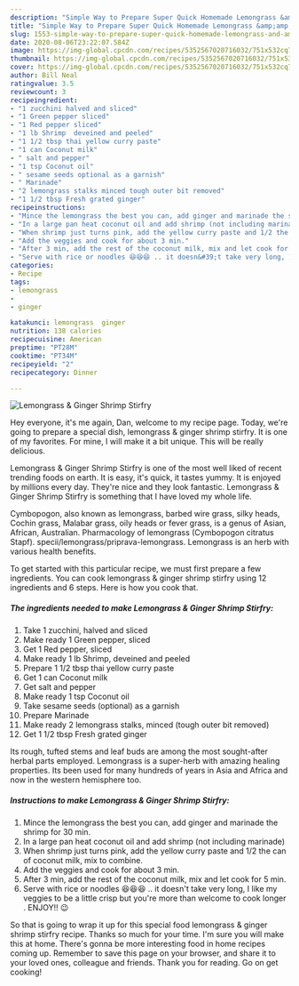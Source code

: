 ```yaml
---
description: "Simple Way to Prepare Super Quick Homemade Lemongrass &amp;amp; Ginger Shrimp Stirfry"
title: "Simple Way to Prepare Super Quick Homemade Lemongrass &amp;amp; Ginger Shrimp Stirfry"
slug: 1553-simple-way-to-prepare-super-quick-homemade-lemongrass-and-amp-ginger-shrimp-stirfry
date: 2020-08-06T23:22:07.584Z
image: https://img-global.cpcdn.com/recipes/5352567020716032/751x532cq70/lemongrass-ginger-shrimp-stirfry-recipe-main-photo.jpg
thumbnail: https://img-global.cpcdn.com/recipes/5352567020716032/751x532cq70/lemongrass-ginger-shrimp-stirfry-recipe-main-photo.jpg
cover: https://img-global.cpcdn.com/recipes/5352567020716032/751x532cq70/lemongrass-ginger-shrimp-stirfry-recipe-main-photo.jpg
author: Bill Neal
ratingvalue: 3.5
reviewcount: 3
recipeingredient:
- "1 zucchini halved and sliced"
- "1 Green pepper sliced"
- "1 Red pepper sliced"
- "1 lb Shrimp  deveined and peeled"
- "1 1/2 tbsp thai yellow curry paste"
- "1 can Coconut milk"
- " salt and pepper"
- "1 tsp Coconut oil"
- " sesame seeds optional as a garnish"
- " Marinade"
- "2 lemongrass stalks minced tough outer bit removed"
- "1 1/2 tbsp Fresh grated ginger"
recipeinstructions:
- "Mince the lemongrass the best you can, add ginger and marinade the shrimp for 30 min."
- "In a large pan heat coconut oil and add shrimp (not including marinade)"
- "When shrimp just turns pink, add the yellow curry paste and 1/2 the can of coconut milk, mix to combine."
- "Add the veggies and cook for about 3 min."
- "After 3 min, add the rest of the coconut milk, mix and let cook for 5 min."
- "Serve with rice or noodles 😆😆😆 .. it doesn&#39;t take very long, I like my veggies to be a little crisp but you&#39;re more than welcome to cook longer . ENJOY!! 😉"
categories:
- Recipe
tags:
- lemongrass
- 
- ginger

katakunci: lemongrass  ginger 
nutrition: 138 calories
recipecuisine: American
preptime: "PT28M"
cooktime: "PT34M"
recipeyield: "2"
recipecategory: Dinner

---
```



![Lemongrass &amp; Ginger Shrimp Stirfry](https://img-global.cpcdn.com/recipes/5352567020716032/751x532cq70/lemongrass-ginger-shrimp-stirfry-recipe-main-photo.jpg)

Hey everyone, it's me again, Dan, welcome to my recipe page. Today, we're going to prepare a special dish, lemongrass &amp; ginger shrimp stirfry. It is one of my favorites. For mine, I will make it a bit unique. This will be really delicious.

Lemongrass &amp; Ginger Shrimp Stirfry is one of the most well liked of recent trending foods on earth. It is easy, it's quick, it tastes yummy. It is enjoyed by millions every day. They're nice and they look fantastic. Lemongrass &amp; Ginger Shrimp Stirfry is something that I have loved my whole life.

Cymbopogon, also known as lemongrass, barbed wire grass, silky heads, Cochin grass, Malabar grass, oily heads or fever grass, is a genus of Asian, African, Australian. Pharmacology of lemongrass (Cymbopogon citratus Stapf). specii/lemongrass/priprava-lemongrass. Lemongrass is an herb with various health benefits.


To get started with this particular recipe, we must first prepare a few ingredients. You can cook lemongrass &amp; ginger shrimp stirfry using 12 ingredients and 6 steps. Here is how you cook that.

<!--inarticleads1-->

##### The ingredients needed to make Lemongrass &amp; Ginger Shrimp Stirfry:

1. Take 1 zucchini, halved and sliced
1. Make ready 1 Green pepper, sliced
1. Get 1 Red pepper, sliced
1. Make ready 1 lb Shrimp,  deveined and peeled
1. Prepare 1 1/2 tbsp thai yellow curry paste
1. Get 1 can Coconut milk
1. Get  salt and pepper
1. Make ready 1 tsp Coconut oil
1. Take  sesame seeds (optional) as a garnish
1. Prepare  Marinade
1. Make ready 2 lemongrass stalks, minced (tough outer bit removed)
1. Get 1 1/2 tbsp Fresh grated ginger


Its rough, tufted stems and leaf buds are among the most sought-after herbal parts employed. Lemongrass is a super-herb with amazing healing properties. Its been used for many hundreds of years in Asia and Africa and now in the western hemisphere too. 

<!--inarticleads2-->

##### Instructions to make Lemongrass &amp; Ginger Shrimp Stirfry:

1. Mince the lemongrass the best you can, add ginger and marinade the shrimp for 30 min.
1. In a large pan heat coconut oil and add shrimp (not including marinade)
1. When shrimp just turns pink, add the yellow curry paste and 1/2 the can of coconut milk, mix to combine.
1. Add the veggies and cook for about 3 min.
1. After 3 min, add the rest of the coconut milk, mix and let cook for 5 min.
1. Serve with rice or noodles 😆😆😆 .. it doesn&#39;t take very long, I like my veggies to be a little crisp but you&#39;re more than welcome to cook longer . ENJOY!! 😉




So that is going to wrap it up for this special food lemongrass &amp; ginger shrimp stirfry recipe. Thanks so much for your time. I'm sure you will make this at home. There's gonna be more interesting food in home recipes coming up. Remember to save this page on your browser, and share it to your loved ones, colleague and friends. Thank you for reading. Go on get cooking!

